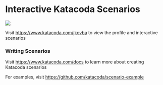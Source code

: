 # Interactive Katacoda Scenarios

[![](http://shields.katacoda.com/katacoda/jkovba/count.svg)](https://www.katacoda.com/jkovba "Get your profile on Katacoda.com")

Visit https://www.katacoda.com/jkovba to view the profile and interactive scenarios

### Writing Scenarios
Visit https://www.katacoda.com/docs to learn more about creating Katacoda scenarios

For examples, visit https://github.com/katacoda/scenario-example
